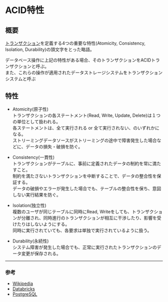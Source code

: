 # ACID特性

## 概要

[トランザクション](./%E3%83%88%E3%83%A9%E3%83%B3%E3%82%B6%E3%82%AF%E3%82%B7%E3%83%A7%E3%83%B3.md)を定義する4つの重要な特性(Atomicity, Consistency, Isolation, Durability)の頭文字をとった略語。

データベース操作に上記の特性がある場合、そのトランザクションをACIDトランザクションと呼ぶ。  
また、これらの操作が適用されたデータストレージシステムをトランザクションシステムと呼ぶ

## 特性

* Atomicity(原子性)  
トランザクションの各ステートメント(Read, Write, Update, Delete)は１つの単位として扱われる。  
各ステートメントは、全て実行される or 全て実行されない、のいずれかになる。  
ストリーミングデータソースがストリーミングの途中で障害発生した場合などに、データの損失・破損を防ぐ。  

* Consistency(一貫性)  
トランザクションがテーブルに、事前に定義されたデータの制約を常に満たすこと。  
制約を満たさないトランザクションを中断することで、データの整合性を保証する。  
データの破損やエラーが発生した場合でも、テーブルの整合性を保ち、意図しない実行結果を防ぐ。

* Isolation(独立性)  
複数のユーザが同じテーブルに同時にRead, Writeをしても、トランザクションが分離され、同時進行のトランザクションが相互に干渉したり、影響を受けたりはしないようにする。  
同時に実行されていても、各要求は単独で実行されているように扱う。

* Durability(永続性)  
システム障害が発生した場合でも、正常に実行されたトランザクションのデータ変更が保存される。  

---

### 参考
* [Wikipedia](https://ja.wikipedia.org/wiki/ACID_(%E3%82%B3%E3%83%B3%E3%83%94%E3%83%A5%E3%83%BC%E3%82%BF%E7%A7%91%E5%AD%A6))
* [Databricks](https://www.databricks.com/jp/glossary/acid-transactions)  
* [PostgreSQL](https://www.postgresql.jp/document/13/html/glossary.html)